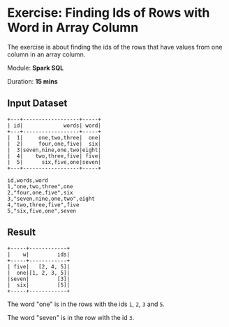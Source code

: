 # Exercise: Finding Ids of Rows with Word in Array Column

The exercise is about finding the ids of the rows that have values from one column in an array column.

Module: **Spark SQL**

Duration: **15 mins**

## Input Dataset

```text
+---+------------------+-----+
| id|             words| word|
+---+------------------+-----+
|  1|     one,two,three|  one|
|  2|     four,one,five|  six|
|  3|seven,nine,one,two|eight|
|  4|    two,three,five| five|
|  5|      six,five,one|seven|
+---+------------------+-----+
```

```text
id,words,word
1,"one,two,three",one
2,"four,one,five",six
3,"seven,nine,one,two",eight
4,"two,three,five",five
5,"six,five,one",seven
```

## Result

```text
+-----+------------+
|    w|         ids|
+-----+------------+
| five|   [2, 4, 5]|
|  one|[1, 2, 3, 5]|
|seven|         [3]|
|  six|         [5]|
+-----+------------+
```

The word "one" is in the rows with the ids `1`, `2`, `3` and `5`.

The word "seven" is in the row with the id `3`.

<!--
## Solution

```text
val data = spark.read.option("header", true).option("inferSchema", true).csv("words.csv")
val words = data.withColumn("w", explode(split($"words", ",")))
val solution = words
  .join(data.select($"word" as "w"), Seq("w"))
  .groupBy("w")
  .agg(array_sort(collect_set($"id")) as "ids")
  .orderBy("w")
```

-->

